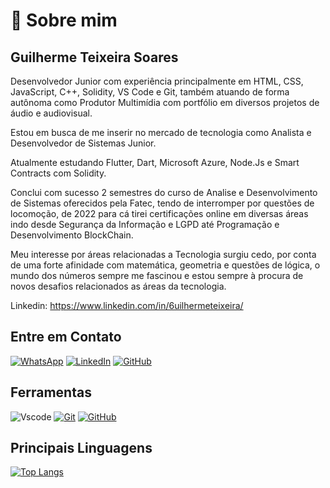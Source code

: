 # 🚀 Sobre mim

## Guilherme Teixeira Soares

Desenvolvedor Junior com experiência principalmente em HTML, CSS, JavaScript, C++, Solidity, VS Code e Git, também atuando de forma autônoma como Produtor Multimídia com portfólio em diversos projetos de áudio e audiovisual.

Estou em busca de me inserir no mercado de tecnologia como Analista e Desenvolvedor de Sistemas Junior.

Atualmente estudando Flutter, Dart, Microsoft Azure, Node.Js e Smart Contracts com Solidity.

Conclui com sucesso 2 semestres do curso de Analise e Desenvolvimento de Sistemas oferecidos pela Fatec, tendo de interromper por questões de locomoção, de 2022 para cá tirei certificações online em diversas áreas indo desde Segurança da Informação e LGPD até Programação e Desenvolvimento BlockChain.

Meu interesse por áreas relacionadas a Tecnologia surgiu cedo, por conta de uma forte afinidade com matemática, geometria e questões de lógica, o mundo dos números sempre me fascinou e estou sempre à procura de novos desafios relacionados as áreas da tecnologia.

Linkedin: https://www.linkedin.com/in/6uilhermeteixeira/

## Entre em Contato

[![WhatsApp](https://img.shields.io/badge/WhatsApp-25D366?style=for-the-badge&logo=whatsapp&logoColor=white)](https://wa.me/55011958592232)
[![LinkedIn](https://img.shields.io/badge/LinkedIn-0077B5?style=for-the-badge&logo=linkedin&logoColor=white)](https://www.linkedin.com/in/6uilhermeTeixeira/)
[![GitHub](https://img.shields.io/badge/GitHub-100000?style=for-the-badge&logo=github&logoColor=white)](https://github.com/6uilhermeTeixeira)

## Ferramentas

![Vscode](https://img.shields.io/badge/Vscode-007ACC?style=for-the-badge&logo=visual-studio-code&logoColor=white)
[![Git](https://img.shields.io/badge/Git-000?style=for-the-badge&logo=git&logoColor=E94D5F)](https://git-scm.com/doc)
[![GitHub](https://img.shields.io/badge/GitHub-100000?style=for-the-badge&logo=github&logoColor=white)](https://github.com/6uilhermeTeixeira)

## Principais Linguagens

[![Top Langs](https://github-readme-stats.vercel.app/api/top-langs/?username=6uilhermeTeixeira&layout=donut)](https://github.com/6uilhermeTeixeira/github-readme-stats)
